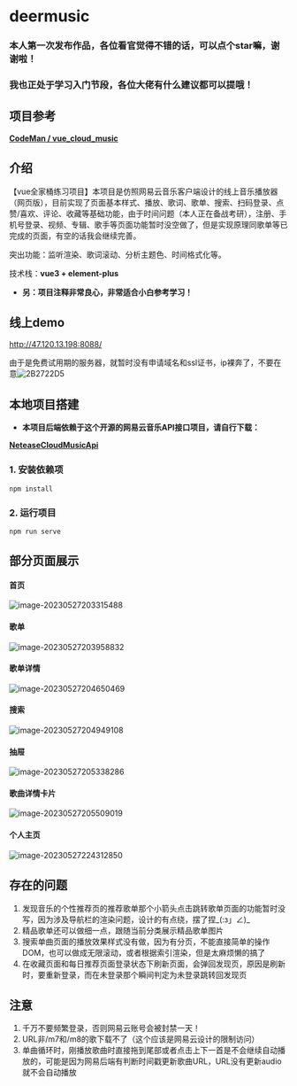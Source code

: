 # deermusic



### 本人第一次发布作品，各位看官觉得不错的话，可以点个star嘛，谢谢啦！

### 我也正处于学习入门节段，各位大佬有什么建议都可以提哦！



## 项目参考

**[CodeMan / vue_cloud_music](https://gitee.com/PengGeee/vue_cloud_music)**



## 介绍

【vue全家桶练习项目】本项目是仿照网易云音乐客户端设计的线上音乐播放器（网页版），目前实现了页面基本样式、播放、歌词、歌单、搜索、扫码登录、点赞/喜欢、评论、收藏等基础功能，由于时间问题（本人正在备战考研），注册、手机号登录、视频、专辑、歌手等页面功能暂时没空做了，但是实现原理同歌单等已完成的页面，有空的话我会继续完善。

突出功能：监听渲染、歌词滚动、分析主题色、时间格式化等。

技术栈：**vue3 + element-plus**

- **另：项目注释非常良心，非常适合小白参考学习！**



## 线上demo

http://47.120.13.198:8088/

由于是免费试用期的服务器，就暂时没有申请域名和ssl证书，ip裸奔了，不要在意![2B2722D5](pic/2B2722D5.png)



## 本地项目搭建

- **本项目后端依赖于这个开源的网易云音乐API接口项目，请自行下载：**

**[NeteaseCloudMusicApi](https://github.com/Binaryify/NeteaseCloudMusicApi)**

### 1. 安装依赖项

```
npm install
```

### 2. 运行项目
```
npm run serve
```



## 部分页面展示

#### 首页

![image-20230527203315488](pic/image-20230527203315488.png)

#### 歌单

![image-20230527203958832](pic/image-20230527203958832.png)

#### 歌单详情

![image-20230527204650469](pic/image-20230527204650469.png)

#### 搜索

![image-20230527204949108](pic/image-20230527204949108.png)

#### 抽屉

![image-20230527205338286](pic/image-20230527205338286.png)

#### 歌曲详情卡片

![image-20230527205509019](pic/image-20230527205509019.png)

#### 个人主页

![image-20230527224312850](pic/image-20230527224312850.png)



## 存在的问题

1. 发现音乐的个性推荐页的推荐歌单那个小箭头点击跳转歌单页面的功能暂时没写，因为涉及导航栏的渲染问题，设计的有点绕，摆了捏_(:з」∠)_
2. 精品歌单还可以做细一点，跟随当前分类展示精品歌单图片
3. 搜索单曲页面的播放效果样式没有做，因为有分页，不能直接简单的操作DOM，也可以做成无限滚动，或者根据索引渲染，但是太麻烦懒的搞了
4. 在收藏页面和每日推荐页面登录状态下刷新页面，会弹回发现页，原因是刷新时，要重新登录，而在未登录那个瞬间判定为未登录跳转回发现页

## 注意

1. 千万不要频繁登录，否则网易云账号会被封禁一天！
2. URL非/m7和/m8的歌下载不了（这个应该是网易云设计的限制访问）
3. 单曲循环时，刚播放歌曲时直接拖到尾部或者点击上下一首是不会继续自动播放的，可能是因为网易后端有判断时间戳更新歌曲URL，URL没有更新audio就不会自动播放
